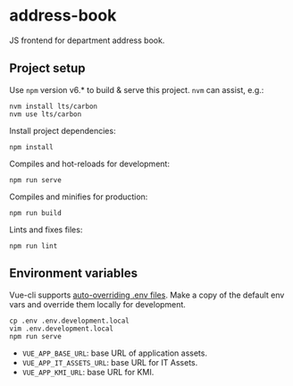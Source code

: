 # address-book
JS frontend for department address book.

## Project setup

Use `npm` version v6.* to build & serve this project. `nvm` can assist, e.g.:

```
nvm install lts/carbon
nvm use lts/carbon
```

Install project dependencies:

```
npm install
```

Compiles and hot-reloads for development:
```
npm run serve
```

Compiles and minifies for production:
```
npm run build
```

Lints and fixes files:
```
npm run lint
```

## Environment variables

Vue-cli supports [auto-overriding .env files](https://cli.vuejs.org/guide/mode-and-env.html). Make a copy of the default env vars and override them locally for development.
```
cp .env .env.development.local
vim .env.development.local
npm run serve
```

- `VUE_APP_BASE_URL`: base URL of application assets.
- `VUE_APP_IT_ASSETS_URL`: base URL for IT Assets.
- `VUE_APP_KMI_URL`: base URL for KMI.
